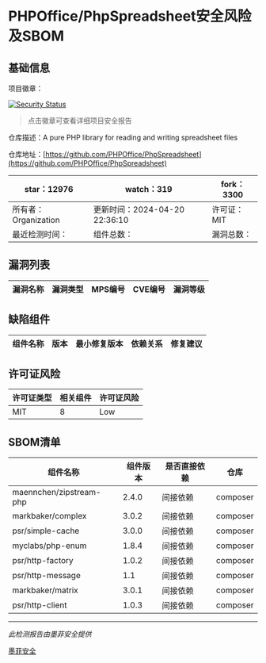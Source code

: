 # PHPOffice/PhpSpreadsheet安全风险及SBOM

## 基础信息

项目徽章：

[![Security Status](https://www.murphysec.com/platform3/v31/badge/1782846887913463808.svg)](https://www.murphysec.com/console/report/1692241076500189184/1782846887913463808)

> 点击徽章可查看详细项目安全报告

仓库描述：A pure PHP library for reading and writing spreadsheet files

仓库地址：[https://github.com/PHPOffice/PhpSpreadsheet](https://github.com/PHPOffice/PhpSpreadsheet)

| star：12976 | watch：319 | fork：3300 |
| ----------- | -------------- | ------------ |
| 所有者：Organization | 更新时间：2024-04-20 22:36:10 | 许可证：MIT |
| 最近检测时间： | 组件总数： | 漏洞总数： |




## 漏洞列表

| 漏洞名称 | 漏洞类型 | MPS编号 | CVE编号 | 漏洞等级 |
| ------- | ------ | ------- | ------ | ----- |





## 缺陷组件

| 组件名称 | 版本 | 最小修复版本 | 依赖关系 | 修复建议 |
| -------- | ---- | ------------ | -------- | -------- |





## 许可证风险

| 许可证类型 | 相关组件 | 许可证风险 |
| ---------- | -------- | ---------- |
|MIT|8|Low|




## SBOM清单

| 组件名称 | 组件版本 | 是否直接依赖 | 仓库 |
| -------- | -------- | ------------ | ---- |
|maennchen/zipstream-php|2.4.0|间接依赖|composer|
|markbaker/complex|3.0.2|间接依赖|composer|
|psr/simple-cache|3.0.0|间接依赖|composer|
|myclabs/php-enum|1.8.4|间接依赖|composer|
|psr/http-factory|1.0.2|间接依赖|composer|
|psr/http-message|1.1|间接依赖|composer|
|markbaker/matrix|3.0.1|间接依赖|composer|
|psr/http-client|1.0.3|间接依赖|composer|


------

*此检测报告由墨菲安全提供*

[墨菲安全](www.murphysec.com)